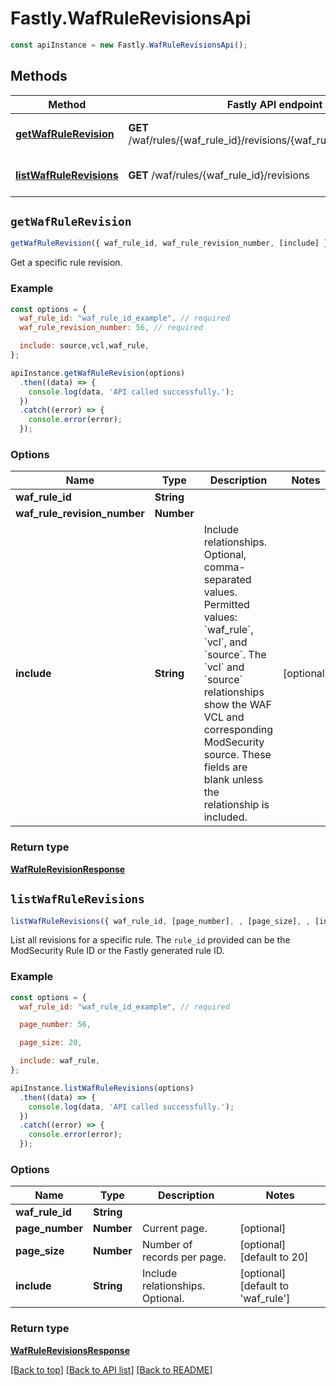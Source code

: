 # Fastly.WafRuleRevisionsApi


```javascript
const apiInstance = new Fastly.WafRuleRevisionsApi();
```
## Methods

Method | Fastly API endpoint | Description
------------- | ------------- | -------------
[**getWafRuleRevision**](WafRuleRevisionsApi.md#getWafRuleRevision) | **GET** /waf/rules/{waf_rule_id}/revisions/{waf_rule_revision_number} | Get a revision of a rule
[**listWafRuleRevisions**](WafRuleRevisionsApi.md#listWafRuleRevisions) | **GET** /waf/rules/{waf_rule_id}/revisions | List revisions for a rule



## `getWafRuleRevision`

```javascript
getWafRuleRevision({ waf_rule_id, waf_rule_revision_number, [include] })
```

Get a specific rule revision.

### Example

```javascript
const options = {
  waf_rule_id: "waf_rule_id_example", // required
  waf_rule_revision_number: 56, // required

  include: source,vcl,waf_rule,
};

apiInstance.getWafRuleRevision(options)
  .then((data) => {
    console.log(data, 'API called successfully.');
  })
  .catch((error) => {
    console.error(error);
  });
```

### Options

Name | Type | Description  | Notes
------------- | ------------- | ------------- | -------------
**waf_rule_id** | **String** |  |
**waf_rule_revision_number** | **Number** |  |
**include** | **String** | Include relationships. Optional, comma-separated values. Permitted values: &#x60;waf_rule&#x60;, &#x60;vcl&#x60;, and &#x60;source&#x60;. The &#x60;vcl&#x60; and &#x60;source&#x60; relationships show the WAF VCL and corresponding ModSecurity source. These fields are blank unless the relationship is included.  | [optional]

### Return type

[**WafRuleRevisionResponse**](WafRuleRevisionResponse.md)


## `listWafRuleRevisions`

```javascript
listWafRuleRevisions({ waf_rule_id, [page_number], , [page_size], , [include] })
```

List all revisions for a specific rule. The `rule_id` provided can be the ModSecurity Rule ID or the Fastly generated rule ID.

### Example

```javascript
const options = {
  waf_rule_id: "waf_rule_id_example", // required

  page_number: 56,

  page_size: 20,

  include: waf_rule,
};

apiInstance.listWafRuleRevisions(options)
  .then((data) => {
    console.log(data, 'API called successfully.');
  })
  .catch((error) => {
    console.error(error);
  });
```

### Options

Name | Type | Description  | Notes
------------- | ------------- | ------------- | -------------
**waf_rule_id** | **String** |  |
**page_number** | **Number** | Current page. | [optional]
**page_size** | **Number** | Number of records per page. | [optional] [default to 20]
**include** | **String** | Include relationships. Optional. | [optional] [default to &#39;waf_rule&#39;]

### Return type

[**WafRuleRevisionsResponse**](WafRuleRevisionsResponse.md)


[[Back to top]](#) [[Back to API list]](../../README.md#endpoints)
[[Back to README]](../../README.md)

